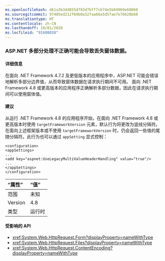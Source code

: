 ```yaml
---
ms.openlocfilehash: d61a3b3dd855d783d7bff7cb74e5b84969e60860
ms.sourcegitcommit: 97405ed212f69b0a32faa66a5d5fae7e76628b68
ms.translationtype: HT
ms.contentlocale: zh-CN
ms.lasthandoff: 10/01/2020
ms.locfileid: "91608038"
---
```

### <a name="aspnet-incorrect-multipart-handling-may-result-in-lost-form-data"></a>ASP.NET 多部分处理不正确可能会导致丢失窗体数据。

#### <a name="details"></a>详细信息

在面向 .NET Framework 4.7.2 及更低版本的应用程序中，ASP.NET 可能会错误地解析多部分边界值，从而导致窗体数据在请求执行期间不可用。 面向 .NET Framework 4.8 或更高版本的应用程序正确解析多部分数据，因此在请求执行期间可以使用窗体值。

#### <a name="suggestion"></a>建议

从运行 .NET Framework 4.8 的应用程序开始，在面向 .NET Framework 4.8 或更高版本时使用 <code>targetFrameworkVersion</code> 元素，默认行为将更改为竖线分隔符。 在面向上述框架版本或不使用 <code>targetFrameworkVersion</code> 时，仍会返回一些值的尾随分隔符。此行为也可以通过 <code>appSetting</code> 显式控制：<pre><code class="lang-xml">&lt;configuration&gt;&#13;&#10;&lt;appSettings&gt;&#13;&#10;...&#13;&#10;&lt;add key=&quot;aspnet:UseLegacyMultiValueHeaderHandling&quot;  value=&quot;true&quot;/&gt;&#13;&#10;...&#13;&#10;&lt;/appSettings&gt;&#13;&#10;&lt;/configuration&gt;&#13;&#10;</code></pre>

| “属性”    | “值”       |
|:--------|:------------|
| 范围   |未知|
|Version|4.8|
|类型|运行时|

#### <a name="affected-apis"></a>受影响的 API

- <xref:System.Web.HttpRequest.Form?displayProperty=nameWithType>
- <xref:System.Web.HttpRequest.Files?displayProperty=nameWithType>
- <xref:System.Web.HttpRequest.ContentEncoding?displayProperty=nameWithType>

<!--

#### Affected APIs

- `P:System.Web.HttpRequest.Form`
- `P:System.Web.HttpRequest.Files`
- `P:System.Web.HttpRequest.ContentEncoding`

-->
